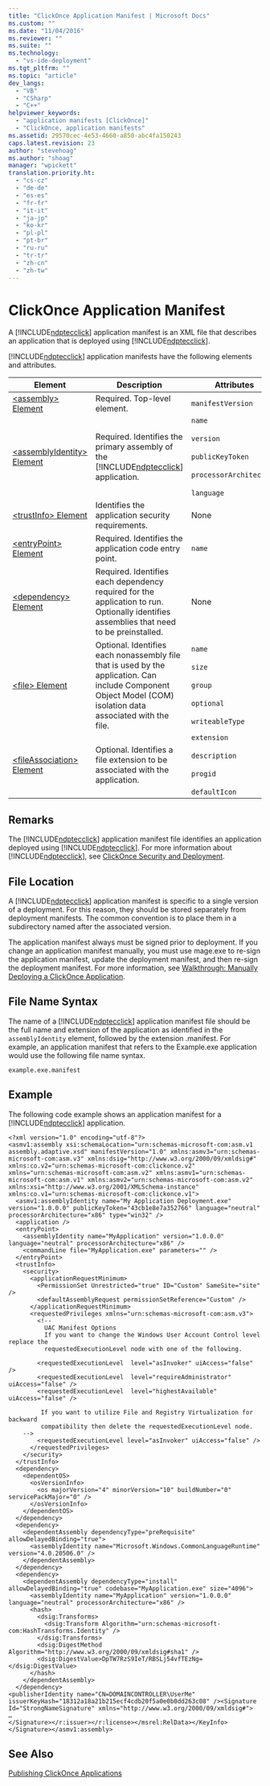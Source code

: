 ```yaml
---
title: "ClickOnce Application Manifest | Microsoft Docs"
ms.custom: ""
ms.date: "11/04/2016"
ms.reviewer: ""
ms.suite: ""
ms.technology: 
  - "vs-ide-deployment"
ms.tgt_pltfrm: ""
ms.topic: "article"
dev_langs: 
  - "VB"
  - "CSharp"
  - "C++"
helpviewer_keywords: 
  - "application manifests [ClickOnce]"
  - "ClickOnce, application manifests"
ms.assetid: 29570cec-4e53-4660-a850-abc4fa150243
caps.latest.revision: 23
author: "stevehoag"
ms.author: "shoag"
manager: "wpickett"
translation.priority.ht: 
  - "cs-cz"
  - "de-de"
  - "es-es"
  - "fr-fr"
  - "it-it"
  - "ja-jp"
  - "ko-kr"
  - "pl-pl"
  - "pt-br"
  - "ru-ru"
  - "tr-tr"
  - "zh-cn"
  - "zh-tw"
---
```

# ClickOnce Application Manifest
A [!INCLUDE[ndptecclick](../deployment/includes/ndptecclick_md.md)] application manifest is an XML file that describes an application that is deployed using [!INCLUDE[ndptecclick](../deployment/includes/ndptecclick_md.md)].  
  
 [!INCLUDE[ndptecclick](../deployment/includes/ndptecclick_md.md)] application manifests have the following elements and attributes.  
  
|Element|Description|Attributes|  
|-------------|-----------------|----------------|  
|[\<assembly> Element](../deployment/assembly-element-clickonce-application.md)|Required. Top-level element.|`manifestVersion`|  
|[\<assemblyIdentity> Element](../deployment/assemblyidentity-element-clickonce-application.md)|Required. Identifies the primary assembly of the [!INCLUDE[ndptecclick](../deployment/includes/ndptecclick_md.md)] application.|`name`<br /><br /> `version`<br /><br /> `publicKeyToken`<br /><br /> `processorArchitecture`<br /><br /> `language`|  
|[\<trustInfo> Element](../deployment/trustinfo-element-clickonce-application.md)|Identifies the application security requirements.|None|  
|[\<entryPoint> Element](../deployment/entrypoint-element-clickonce-application.md)|Required. Identifies the application code entry point.|`name`|  
|[\<dependency> Element](../deployment/dependency-element-clickonce-application.md)|Required. Identifies each dependency required for the application to run. Optionally identifies assemblies that need to be preinstalled.|None|  
|[\<file> Element](../deployment/file-element-clickonce-application.md)|Optional. Identifies each nonassembly file that is used by the application. Can include Component Object Model (COM) isolation data associated with the file.|`name`<br /><br /> `size`<br /><br /> `group`<br /><br /> `optional`<br /><br /> `writeableType`|  
|[\<fileAssociation> Element](../deployment/fileassociation-element-clickonce-application.md)|Optional. Identifies a file extension to be associated with the application.|`extension`<br /><br /> `description`<br /><br /> `progid`<br /><br /> `defaultIcon`|  
  
## Remarks  
 The [!INCLUDE[ndptecclick](../deployment/includes/ndptecclick_md.md)] application manifest file identifies an application deployed using [!INCLUDE[ndptecclick](../deployment/includes/ndptecclick_md.md)]. For more information about [!INCLUDE[ndptecclick](../deployment/includes/ndptecclick_md.md)], see [ClickOnce Security and Deployment](../deployment/clickonce-security-and-deployment.md).  
  
## File Location  
 A [!INCLUDE[ndptecclick](../deployment/includes/ndptecclick_md.md)] application manifest is specific to a single version of a deployment. For this reason, they should be stored separately from deployment manifests. The common convention is to place them in a subdirectory named after the associated version.  
  
 The application manifest always must be signed prior to deployment. If you change an application manifest manually, you must use mage.exe to re-sign the application manifest, update the deployment manifest, and then re-sign the deployment manifest. For more information, see [Walkthrough: Manually Deploying a ClickOnce Application](../deployment/walkthrough-manually-deploying-a-clickonce-application.md).  
  
## File Name Syntax  
 The name of a [!INCLUDE[ndptecclick](../deployment/includes/ndptecclick_md.md)] application manifest file should be the full name and extension of the application as identified in the `assemblyIdentity` element, followed by the extension .manifest. For example, an application manifest that refers to the Example.exe application would use the following file name syntax.  
  
 `example.exe.manifest`  
  
## Example  
 The following code example shows an application manifest for a [!INCLUDE[ndptecclick](../deployment/includes/ndptecclick_md.md)] application.  
  
```  
<?xml version="1.0" encoding="utf-8"?>  
<asmv1:assembly xsi:schemaLocation="urn:schemas-microsoft-com:asm.v1 assembly.adaptive.xsd" manifestVersion="1.0" xmlns:asmv3="urn:schemas-microsoft-com:asm.v3" xmlns:dsig="http://www.w3.org/2000/09/xmldsig#" xmlns:co.v2="urn:schemas-microsoft-com:clickonce.v2" xmlns="urn:schemas-microsoft-com:asm.v2" xmlns:asmv1="urn:schemas-microsoft-com:asm.v1" xmlns:asmv2="urn:schemas-microsoft-com:asm.v2" xmlns:xsi="http://www.w3.org/2001/XMLSchema-instance" xmlns:co.v1="urn:schemas-microsoft-com:clickonce.v1">  
  <asmv1:assemblyIdentity name="My Application Deployment.exe" version="1.0.0.0" publicKeyToken="43cb1e8e7a352766" language="neutral" processorArchitecture="x86" type="win32" />  
  <application />  
  <entryPoint>  
    <assemblyIdentity name="MyApplication" version="1.0.0.0" language="neutral" processorArchitecture="x86" />  
    <commandLine file="MyApplication.exe" parameters="" />  
  </entryPoint>  
  <trustInfo>  
    <security>  
      <applicationRequestMinimum>  
        <PermissionSet Unrestricted="true" ID="Custom" SameSite="site" />  
        <defaultAssemblyRequest permissionSetReference="Custom" />  
      </applicationRequestMinimum>  
      <requestedPrivileges xmlns="urn:schemas-microsoft-com:asm.v3">  
        <!--  
          UAC Manifest Options  
          If you want to change the Windows User Account Control level replace the   
          requestedExecutionLevel node with one of the following.  
  
        <requestedExecutionLevel  level="asInvoker" uiAccess="false" />  
        <requestedExecutionLevel  level="requireAdministrator" uiAccess="false" />  
        <requestedExecutionLevel  level="highestAvailable" uiAccess="false" />  
  
         If you want to utilize File and Registry Virtualization for backward   
         compatibility then delete the requestedExecutionLevel node.  
    -->  
        <requestedExecutionLevel level="asInvoker" uiAccess="false" />  
      </requestedPrivileges>  
    </security>  
  </trustInfo>  
  <dependency>  
    <dependentOS>  
      <osVersionInfo>  
        <os majorVersion="4" minorVersion="10" buildNumber="0" servicePackMajor="0" />  
      </osVersionInfo>  
    </dependentOS>  
  </dependency>  
  <dependency>  
    <dependentAssembly dependencyType="preRequisite" allowDelayedBinding="true">  
      <assemblyIdentity name="Microsoft.Windows.CommonLanguageRuntime" version="4.0.20506.0" />  
    </dependentAssembly>  
  </dependency>  
  <dependency>  
    <dependentAssembly dependencyType="install" allowDelayedBinding="true" codebase="MyApplication.exe" size="4096">  
      <assemblyIdentity name="MyApplication" version="1.0.0.0" language="neutral" processorArchitecture="x86" />  
      <hash>  
        <dsig:Transforms>  
          <dsig:Transform Algorithm="urn:schemas-microsoft-com:HashTransforms.Identity" />  
        </dsig:Transforms>  
        <dsig:DigestMethod Algorithm="http://www.w3.org/2000/09/xmldsig#sha1" />  
        <dsig:DigestValue>DpTW7RzS9IeT/RBSLj54vfTEzNg=</dsig:DigestValue>  
      </hash>  
    </dependentAssembly>  
  </dependency>  
<publisherIdentity name="CN=DOMAINCONTROLLER\UserMe" issuerKeyHash="18312a18a21b215ecf4cdb20f5a0e0b0dd263c08" /><Signature Id="StrongNameSignature" xmlns="http://www.w3.org/2000/09/xmldsig#">  
…  
</Signature></r:issuer></r:license></msrel:RelData></KeyInfo></Signature></asmv1:assembly>  
```  
  
## See Also  
 [Publishing ClickOnce Applications](../deployment/publishing-clickonce-applications.md)